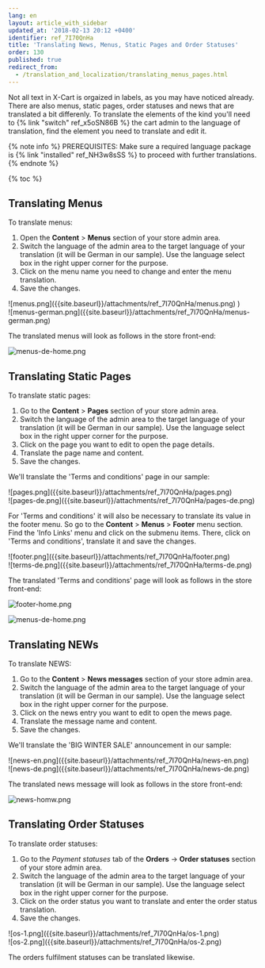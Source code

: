 ```yaml
---
lang: en
layout: article_with_sidebar
updated_at: '2018-02-13 20:12 +0400'
identifier: ref_7I70QnHa
title: 'Translating News, Menus, Static Pages and Order Statuses'
order: 130
published: true
redirect_from:
  - /translation_and_localization/translating_menus_pages.html
---
```

Not all text in X-Cart is orgaized in labels, as you may have noticed already.  There are also menus, static pages, order statuses and news that are translated a bit differenly. To translate the elements of the kind you'll need to {% link "switch" ref_x5oSN86B %} the cart admin to the language of translation, find the element you need to translate and edit it. 

{% note info %}
PREREQUISITES: Make sure a required language package is {% link "installed" ref_NH3w8sSS %} to proceed with further translations.
{% endnote %}

{% toc %}

## Translating Menus

To translate menus:
1. Open the **Content** > **Menus** section of your store admin area. 
2. Switch the language of the admin area to the target language of your translation (it will be German in our sample). Use the language select box in the right upper corner for the purpose.
3. Click on the menu name you need to change and enter the menu translation. 
4. Save the changes.

<div class="ui stackable two column grid">
  <div class="column" markdown="span">![menus.png]({{site.baseurl}}/attachments/ref_7I70QnHa/menus.png)
)</div>
  <div class="column" markdown="span">![menus-german.png]({{site.baseurl}}/attachments/ref_7I70QnHa/menus-german.png)
</div>
</div>

The translated menus will look as follows in the store front-end:

![menus-de-home.png]({{site.baseurl}}/attachments/ref_7I70QnHa/menus-de-home.png)

## Translating Static Pages

To translate static pages:
1. Go to the **Content** > **Pages** section of your store admin area.
2. Switch the language of the admin area to the target language of your translation (it will be German in our sample). Use the language select box in the right upper corner for the purpose.
3. Click on the page you want to edit to open the page details. 
4. Translate the page name and content. 
5. Save the changes. 

We'll translate the 'Terms and conditions' page in our sample:

<div class="ui stackable two column grid">
  <div class="column" markdown="span">![pages.png]({{site.baseurl}}/attachments/ref_7I70QnHa/pages.png)
</div>
  <div class="column" markdown="span">![pages-de.png]({{site.baseurl}}/attachments/ref_7I70QnHa/pages-de.png)</div>
</div>

For 'Terms and conditions' it will also be necessary to translate its value in the footer menu. So go to the **Content** > **Menus** > **Footer** menu section. Find the 'Info Links' menu and click on the submenu items. There, click on 'Terms and conditions', translate it and save the changes.

<div class="ui stackable two column grid">
  <div class="column" markdown="span">![footer.png]({{site.baseurl}}/attachments/ref_7I70QnHa/footer.png)
</div>
  <div class="column" markdown="span">![terms-de.png]({{site.baseurl}}/attachments/ref_7I70QnHa/terms-de.png)
</div>
</div>

The translated 'Terms and conditions' page will look as follows in the store front-end:

![footer-home.png]({{site.baseurl}}/attachments/ref_7I70QnHa/footer-home.png)

![menus-de-home.png]({{site.baseurl}}/attachments/ref_7I70QnHa/menus-de-home.png)

## Translating NEWs

To translate NEWS:
1. Go to the **Content** > **News messages** section of your store admin area.
2. Switch the language of the admin area to the target language of your translation (it will be German in our sample). Use the language select box in the right upper corner for the purpose. 
3. Click on the news entry you want to edit to open the mews page.
4. Translate the message name and content.
5. Save the changes. 

We'll translate the 'BIG WINTER SALE' announcement in our sample:

<div class="ui stackable two column grid">
  <div class="column" markdown="span">![news-en.png]({{site.baseurl}}/attachments/ref_7I70QnHa/news-en.png)
</div>
  <div class="column" markdown="span">![news-de.png]({{site.baseurl}}/attachments/ref_7I70QnHa/news-de.png)
</div>
</div>

The translated news message will look as follows in the store front-end:

![news-homw.png]({{site.baseurl}}/attachments/ref_7I70QnHa/news-homw.png)

## Translating Order Statuses

To translate order statuses:
1. Go to the _Payment statuses_ tab of the **Orders** -> **Order statuses** section of your store admin area.
2. Switch the language of the admin area to the target language of your translation (it will be German in our sample). Use the language select box in the right upper corner for the purpose.
3. Click on the order status you want to translate and enter the order status translation.
4. Save the changes.

<div class="ui stackable two column grid">
  <div class="column" markdown="span">![os-1.png]({{site.baseurl}}/attachments/ref_7I70QnHa/os-1.png)
</div>
  <div class="column" markdown="span">![os-2.png]({{site.baseurl}}/attachments/ref_7I70QnHa/os-2.png)
</div>
</div>

The orders fulfilment statuses can be translated likewise.
